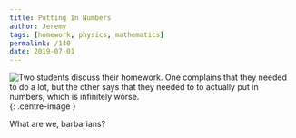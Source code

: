 ```yaml
---
title: Putting In Numbers
author: Jeremy
tags: [homework, physics, mathematics]
permalink: /140
date: 2019-07-01
---
```


![Two students discuss their homework. One complains that they needed to do a lot, but the other says that they needed to to actually put in numbers, which is infinitely worse.](https://res.cloudinary.com/dh3hm8pb7/image/upload/c_scale,q_auto:best,w_615/v1535842782/Handwaving/Published/PuttingInNumbers.png){: .centre-image }

What are we, barbarians?

